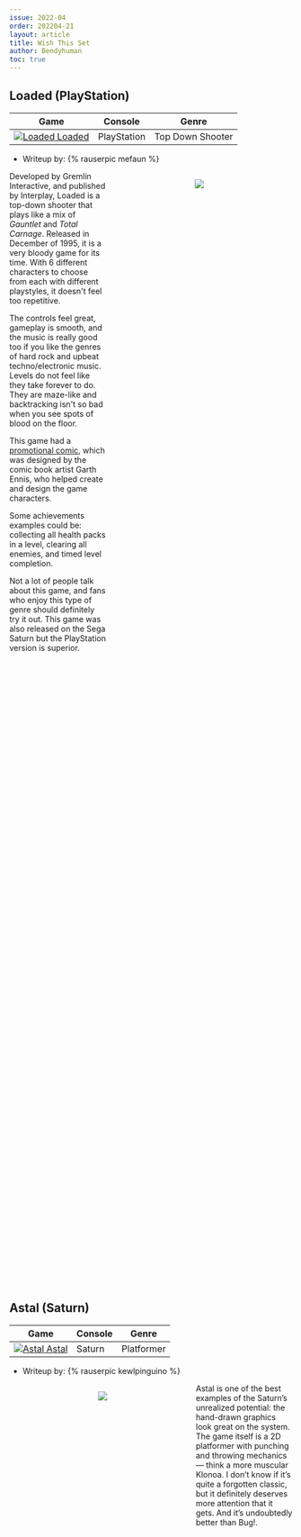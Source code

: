 ```yaml
---
issue: 2022-04
order: 202204-21
layout: article
title: Wish This Set
author: Bendyhuman
toc: true
---
```


## Loaded (PlayStation)

| Game                                                                                                                                                                                                                       | Console     | Genre            |
| -------------------------------------------------------------------------------------------------------------------------------------------------------------------------------------------------------------------------- | ----------- | ---------------- |
| <a class="gameicon-link" href="https://retroachievements.org/game/14378" target="_blank" rel="noopener"> <img class="gameicon" src="https://retroachievements.org/Images/026737.png" alt="Loaded"> <span>Loaded</span></a> | PlayStation | Top Down Shooter |

* Writeup by: {% rauserpic mefaun %}

<figure style="text-align:center;float:right;width:50%;height:50%">
<img src="https://retroachievements.org/Images/026736.png">
<figcaption></figcaption>
</figure>

Developed by Gremlin Interactive, and published by Interplay, Loaded is a top-down shooter that plays like a mix of _Gauntlet_ and _Total Carnage_. Released in December of 1995, it is a very bloody game for its time. With 6 different characters to choose from each with different playstyles, it doesn't feel too repetitive.

The controls feel great, gameplay is smooth, and the music is really good too if you like the genres of hard rock and upbeat techno/electronic music. Levels do not feel like they take forever to do. They are maze-like and backtracking isn't so bad when you see spots of blood on the floor.

This game had a [promotional comic](https://mybargaincomics.com/promo-comics/loaded-do-not-watermark.jpg), which was designed by the comic book artist Garth Ennis, who helped create and design the game characters.

Some achievements examples could be: collecting all health packs in a level, clearing all enemies, and timed level completion.

Not a lot of people talk about this game, and fans who enjoy this type of genre should definitely try it out. This game was also released on the Sega Saturn but the PlayStation version is superior.

<br clear="right"/>

## Astal (Saturn)

| Game                                                                                                                                                                                                                     | Console | Genre      |
| ------------------------------------------------------------------------------------------------------------------------------------------------------------------------------------------------------------------------ | ------- | ---------- |
| <a class="gameicon-link" href="https://retroachievements.org/game/14511" target="_blank" rel="noopener"> <img class="gameicon" src="https://retroachievements.org/Images/046535.png" alt="Astal"> <span>Astal</span></a> | Saturn  | Platformer |

* Writeup by: {% rauserpic kewlpinguino %}

<figure style="text-align:center;float:left;width:50%;height:50%">
<img src="https://retroachievements.org/Images/041187.png">
<figcaption></figcaption>
</figure>

Astal is one of the best examples of the Saturn’s unrealized potential: the hand-drawn graphics look great on the system. The game itself is a 2D platformer with punching and throwing mechanics — think a more muscular Klonoa. I don’t know if it’s quite a forgotten classic, but it definitely deserves more attention that it gets. And it’s undoubtedly better than Bug!.

<br clear="left"/>

## JoJo's Bizarre Adventure (Dreamcast)

| Game                                                                                                                                                                                                                                                         | Console   | Genre       |
| ------------------------------------------------------------------------------------------------------------------------------------------------------------------------------------------------------------------------------------------------------------ | --------- | ----------- |
| <a class="gameicon-link" href="https://retroachievements.org/game/348" target="_blank" rel="noopener"> <img class="gameicon" src="https://retroachievements.org/Images/053788.png" alt="JoJo's Bizarre Adventure"> <span>JoJo's Bizarre Adventure</span></a> | Dreamcast | 2D Fighting |

* Writeup by: {% rauserpic miccmike %}

<figure style="text-align:center;float:right;width:50%;height:50%">
<img src="https://retroachievements.org/Images/053785.png">
<figcaption></figcaption>
</figure>

JOOOOOOOOOJO! One of the most well-known anime series has received many game adaptations in its time, as well as on the Sega Dreamcast!

This is actually 2 different versions of this game packed into one: JoJo's Venture and JoJo's Bizarre Adventure: Heritage for the Future. Both are fighting games, similar in style to titles like Street Fighter III.

The story mode loosely follows the plot of the manga, specifically Part 3, with Jotaro and crew journeying to find and defeat Dio. During combat you are able to summon your stand, which essentially gives a character a second moveset. This makes fights more intense and exciting, turning your stand on/off to perform different combos and moves feels very satisfying. There are a few unlockable characters that switch up the way stands are used, such as Khan and Rubber Soul.

This is considered by many to be the best JoJo video game, on whatever platform you play it on, and Dreamcast, in my opinion, is one of the best. Can't wait to see how the set will look.

<br clear="right"/>

## Konami Krazy Racers (Game Boy Advance)

| Game                                                                                                                                                                                                                                                | Console          | Genre       |
| --------------------------------------------------------------------------------------------------------------------------------------------------------------------------------------------------------------------------------------------------- | ---------------- | ----------- |
| <a class="gameicon-link" href="https://retroachievements.org/game/2543" target="_blank" rel="noopener"> <img class="gameicon" src="https://retroachievements.org/Images/014315.png" alt="Konami Krazy Racers"> <span>Konami Krazy Racers</span></a> | Game Boy Advance | Kart Racing |

* Writeup by: {% rauserpic ThisIsDumb %}

<figure style="text-align:center;float:left;width:50%;height:50%">
<img src="http://retroachievements.org/Images/014314.png">
<figcaption></figcaption>
</figure>

It's a unique take on Mario Kart where red bells are various items and the blue bells are speed up items. The characters are quirky. You can spend coins you get from the track in a shop. You can jump and brake, and depending on the character the player controls, he or she may try to cause another player to spin-out. It sounds like a cute and fun game to have a set. It's good for a free point set. :) The backgrounds and tracks are vibrant as well. This game/gem is underrated. I want it to receive some love.

<br clear="left"/>

## \~Hack~ Rockman 7 EP (SNES)

| Game                                                                                                                                                                                                                                                   | Console | Genre      |
| ------------------------------------------------------------------------------------------------------------------------------------------------------------------------------------------------------------------------------------------------------ | ------- | ---------- |
| <a class="gameicon-link" href="https://retroachievements.org/game/17184" target="_blank" rel="noopener"> <img class="gameicon" src="https://retroachievements.org/Images/055742.png" alt="\~Hack~ Rockman 7 EP"> <span>\~Hack~ Rockman 7 EP</span></a> | SNES    | Platformer |

* Writeup by: {% rauserpic GalacticSpear %}

<figure style="text-align:center;float:right;width:50%;height:50%">
<img src="https://www.romhacking.net/hacks/snes/images/5502screenshot4.png">
<figcaption></figcaption>
</figure>

Rockman 7 EP is the only full Mega Man 7 romhack, and fortunately it's a very good one! it was made by Puresabe, the creator of Rockman 4: Minus Infinity, so you can already expect it to be a high quality hack. It includes new weapons, level design redone from scratch, bosses with completely new patterns, new gimmicks, references to other games (like Castlevania and Donkey Kong Country 2), and many other things. It's a completely different game compared to the original and I highly recommend it to any Classic Mega Man fan.

<br clear="right"/>

## Blue Stinger (Dreamcast)

| Game                                                                                                                                                                                                                                  | Console   | Genre  |
| ------------------------------------------------------------------------------------------------------------------------------------------------------------------------------------------------------------------------------------- | --------- | ------ |
| <a class="gameicon-link" href="https://retroachievements.org/game/3498" target="_blank" rel="noopener"> <img class="gameicon" src="https://retroachievements.org/Images/053532.png" alt="Blue Stinger"> <span>Blue Stinger</span></a> | Dreamcast | Horror |

* Writeup by: {% rauserpic Rohsiph %}

<figure style="text-align:center;float:left;width:50%;height:50%">
<img src="https://retroachievements.org/Images/050973.png">
<figcaption></figcaption>
</figure>

Blue Stinger is a game that has been on my "I need to play this someday" list since I heard about it around 2010 or so. Unfortunately, although I've seen a bit of gameplay and found a disc, I've never had the chance to try it myself because, like many of my old machines, my Dreamcast stopped thinking before I hunted it down.

I hear it takes place around Christmas, and gameplay is reminiscent of Die Hard Arcade crossed with Resident Evil. I hear there's aliens. I hear it had some weird concepts, but fell under the radar just like so many interesting Dreamcast titles. I've heard a lot of things about Blue Stinger. A RetroAchievements set would let me transition to knowing these things. Sometimes, the games everyone knows about are the best candidates for sets. Other times, the weird obscurities fit the bill; maybe not as many people will seek out and join the site because they were motivated by hunting down such titles, but I believe these sets are what keep people who have gone through everything they knew they wanted to stay in the community and try something new. Here's hoping someday someone will put in the effort to elevate this allegedly-underrated gem, so I can know how shiny (or rough) it really is myself.

<br clear="left"/>

## Eliminator Boat Duel (NES)

| Game                                                                                                                                                                                                                                                  | Console | Genre  |
| ----------------------------------------------------------------------------------------------------------------------------------------------------------------------------------------------------------------------------------------------------- | ------- | ------ |
| <a class="gameicon-link" href="https://retroachievements.org/game/1675" target="_blank" rel="noopener"> <img class="gameicon" src="https://retroachievements.org/Images/012105.png" alt="Eliminator Boat Duel"> <span>Eliminator Boat Duel</span></a> | NES     | Racing |

* Writeup by: {% rauserpic JAM %}

<figure style="text-align:center;float:right;width:50%;height:50%">
<img src="https://retroachievements.org/Images/012107.png">
<figcaption></figcaption>
</figure>

Eliminator Boat Duel is a duel racing game. It's very well done. It has a side view on start/finish with really big sprites for NES, as well as top-down and 3rd person view during the race itself (all that during a single race). You race against the computer and can have 5 to 8 rivals depending on skill level. You can also play in 2 player mode versus your friend. You earn money by winning as many track sections as you can, completing races under certain times, collecting "$" items, and sinking your rivals. Upgrades are available in the shop to make your boat move or accelerate faster, steer smoother, or have stronger hull protecting from some damage.

It's not a regular race, however. You can deal damage to your rival by jumping on his boat. Any boat can take 5 hits. If it has upgraded parts, it will still be in the game. Any hit after that will destroy 1 unit of your boat upgrade. If the boat has no upgrades and already took 5 units of damage, then it'll sink after getting another hit. That's why there is "Eliminator" in the name. If your hull is upgraded, there is a chance of getting hit but taking no damage. The higher this upgrade, the higher the chance. Your rival is not the only source of damage, though; there are hazardous objects like logs, alligators, and horns. A damaged boat also moves a bit more slowly.

At the beginning of each race there is a girl with a flag who gives the signal to start. When she waves the flag, the race begins. If you start too early, you receive a fine, deducted from your final winnings after the race. If you get out of bounds of the main track during the top-down sections, you'll get some boost and be returned to the course, but will be fined for that as well.

Upgrading the engine increases your max speed, while upgrading acceleration lowers the time you need to reach the max speed. It also gives you advance on the start and more chance to win the first section. Steering upgrades affect your side moving speed in 3rd person view sections and turning speed in top-down view sections. If you take damage after taking the 5 hits, the first thing that starts to break is the hull, followed by steering, turbo acceleration, and finally engine.

There is a nitro system present. "N" items are scattered around the track, each one giving 2 nitroes. "N" items have fixed positions in top-down view sections, but are random in 3rd person view ones. Every player can collect up to 9. Press the B button to get the instant speed boost, which can prolonged if you hit non-hazardous object likes trampolines or buoys while being boosted.

Many of our players had this game in childhood and it's really anticipated here, but I understand why there is no set yet. It's hard to make something except progression and standard "max everything" (nitro, cash, wins, boat upgrades) without dozens of playing hours to test everything and invent something interesting.

<br clear="right"/>

## Torneko no Daibouken: Fushigi no Dungeon (SNES)

| Game                                                                                                                                                                                                                                                                                          | Console | Genre     |
| --------------------------------------------------------------------------------------------------------------------------------------------------------------------------------------------------------------------------------------------------------------------------------------------- | ------- | --------- |
| <a class="gameicon-link" href="https://retroachievements.org/game/3917" target="_blank" rel="noopener"> <img class="gameicon" src="https://retroachievements.org/Images/016919.png" alt="Torneko no Daibouken: Fushigi no Dungeon"> <span>Torneko no Daibouken: Fushigi no Dungeon</span></a> | SNES    | Roguelike |

* This game now has a set.
* Writeup by: {% rauserpic Chauckles %}

<figure style="text-align:center;float:left;width:50%;height:50%">
<img src="https://retroachievements.org/Images/016912.png">
<figcaption></figcaption>
</figure>

Torneko no Daibouken (Taloon's Great Adventure) is the grand daddy of the Mystery Dungeon series. In it you take the role of Torneko Taloon, the jolly shopkeeper from Dragon Quest 4, as he explores a mysterious and constantly-shifting dungeon in search of treasure to support his family. Combat and movement both take place in a top-down view, where every time you move or attack, so too do the monsters. Resources are limited and Taloon is more of a lover then a fighter, so every encounter is dangerous. Failure results in losing your treasure and even your EXP, so you need to carefully consider whether every Slime you encounter is worth punching.

RA is full of Pokemon fans, with the Pokemon Mystery Dungeon sets racking up tons of players. The entire Mystery Dungeon series owes its existence to this game's success (In Japan, at least), which is why I think everyone should pay respect, and it deserves a set.

<br clear="left"/>